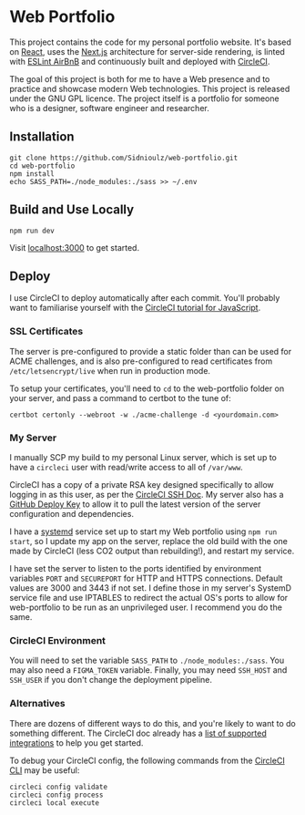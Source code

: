 # Web Portfolio

This project contains the code for my personal portfolio website. It's based on [React](https://reactjs.org/), uses the [Next.js](https://nextjs.org/) architecture for server-side rendering, is linted with [ESLint AirBnB](https://www.npmjs.com/package/eslint-config-airbnb) and continuously built and deployed with [CircleCI](https://circleci.com).

The goal of this project is both for me to have a Web presence and to practice and showcase modern Web technologies. This project is released under the GNU GPL licence. The project itself is a portfolio for someone who is a designer, software engineer and researcher.


## Installation

```
git clone https://github.com/Sidnioulz/web-portfolio.git
cd web-portfolio
npm install
echo SASS_PATH=./node_modules:./sass >> ~/.env
```

## Build and Use Locally

```
npm run dev
```

Visit [localhost:3000](localhost:3000) to get started.


## Deploy

I use CircleCI to deploy automatically after each commit. You'll probably want to familiarise yourself with the [CircleCI tutorial for JavaScript](https://circleci.com/docs/2.0/language-javascript/).

### SSL Certificates
The server is pre-configured to provide a static folder than can be used for ACME challenges, and is also pre-configured to read certificates from `/etc/letsencrypt/live` when run in production mode.

To setup your certificates, you'll need to `cd` to the web-portfolio folder on your server, and pass a command to certbot to the tune of:
```
certbot certonly --webroot -w ./acme-challenge -d <yourdomain.com>
```


### My Server

I manually SCP my build to my personal Linux server, which is set up to have a `circleci` user with read/write access to all of `/var/www`.

CircleCI has a copy of a private RSA key designed specifically to allow logging in as this user, as per the [CircleCI SSH Doc](https://circleci.com/docs/2.0/add-ssh-key/). My server also has a [GitHub Deploy Key](https://developer.github.com/v3/guides/managing-deploy-keys) to allow it to pull the latest version of the server configuration and dependencies.

I have a [systemd](https://www.freedesktop.org/wiki/Software/systemd/) service set up to start my Web portfolio using `npm run start`, so I update my app on the server, replace the old build with the one made by CircleCI (less CO2 output than rebuilding!), and restart my service.

I have set the server to listen to the ports identified by environment variables `PORT` and `SECUREPORT` for HTTP and HTTPS connections. Default values are 3000 and 3443 if not set. I define those in my server's SystemD service file and use IPTABLES to redirect the actual OS's ports to allow for web-portfolio to be run as an unprivileged user. I recommend you do the same.

### CircleCI Environment

You will need to set the variable `SASS_PATH` to `./node_modules:./sass`. You may also need a `FIGMA_TOKEN` variable. Finally, you may need `SSH_HOST` and `SSH_USER` if you don't change the deployment pipeline.

### Alternatives

There are dozens of different ways to do this, and you're likely to want to do something different. The CircleCI doc already has a [list of supported integrations](https://circleci.com/docs/2.0/deployment-integrations/) to help you get started.

To debug your CircleCI config, the following commands from the [CircleCI CLI](https://circleci.com/docs/2.0/local-cli/) may be useful:

```
circleci config validate
circleci config process
circleci local execute
```
